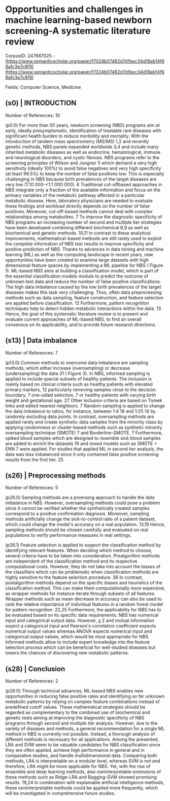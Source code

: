 # Opportunities and challenges in machine learning-based newborn screening-A systematic literature review

CorpusID: 247687025 - [https://www.semanticscholar.org/paper/f7024b07482d7d1bec34d18ab14f68afc3e7c8f9](https://www.semanticscholar.org/paper/f7024b07482d7d1bec34d18ab14f68afc3e7c8f9)

Fields: Computer Science, Medicine

## (s0) | INTRODUCTION
Number of References: 10

(p0.0) For more than 50 years, newborn screening (NBS) programs aim at early, ideally presymptomatic, identification of treatable rare diseases with significant health burden to reduce morbidity and mortality. With the introduction of tandem mass spectrometry (MS/MS) 1,2 and recently genetic methods, NBS panels expanded worldwide 3,4 and include many inherited metabolic diseases as well as endocrine, hematological, immune and neurological disorders, and cystic fibrosis. NBS programs refer to the screening principles of Wilson and Jungner 5 which demand a very high sensitivity (ideally 100%) to avoid false negatives and very high specificity (at least 99.5%) to keep the number of false positives low. This is especially challenging in NBS because birth prevalences of the target diseases are very low (1:10 000-<1:1 000 000). 6 Traditional cut-offbased approaches in NBS integrate only a fraction of the available information and focus on the primary variables of the metabolic pathway affected in a particular metabolic disease. Here, laboratory physicians are needed to evaluate these findings and workload directly depends on the number of false positives. Moreover, cut-off-based methods cannot deal with complex relationships among metabolites. 7 To improve the diagnostic specificity of NBS programs an increasing number of second and multiple tier strategies have been developed combining different biochemical 8,9 as well as biochemical and genetic methods. 10,11 In contrast to these analytical improvements, mathematical-based methods are still rarely used to exploit the complete information of NBS test results to improve specificity and positive prediction of NBS. Thanks to advances in data mining and machine learning (ML) as well as the computing landscape in recent years, new opportunities have been created to examine large datasets with high dimensional feature spaces by implementing a ML pipeline for NBS ( Figure 1). ML-based NBS aims at building a classification model, which is part of the essential classification models module to predict the outcome of unknown test data and reduce the number of false positive classifications. The high data imbalance caused by the low birth prevalences of the target diseases makes this task very challenging. Thus, often data preprocessing methods such as data sampling, feature construction, and feature selection are applied before classification. 12 Furthermore, pattern recognition techniques help to detect hidden metabolic interactions within the data. 13 Hence, the goal of this systematic literature review is to present and evaluate current approaches of ML-based NBS, to find an overall consensus on its applicability, and to provide future research directions.
## (s13) | Data imbalance
Number of References: 7

(p13.0) Common methods to overcome data imbalance are sampling methods, which either increase (oversampling) or decrease (undersampling) the data 31 ( Figure 3). In NBS, informed sampling is applied to include special subsets of healthy patients. The inclusion is mainly based on clinical criteria such as healthy patients with elevated primary markers, 12 particularly removing samples close to the decision boundary, 7 one-sided selection, 7 or healthy patients with varying birth weight and gestational age. 27 Other inclusion criteria are based on Tomek links and edited nearest neighbors. 7 Random sampling is applied to change the data imbalance to ratios, for instance, between 1:4 18 and 1:25 14 by randomly excluding data points. In contrast, oversampling methods are applied rarely and create synthetic data samples from the minority class by applying randomness or cluster-based methods such as synthetic minority oversampling technique (SMOTE) 7 and Borderline-SMOTE. 7 Furthermore, spiked blood samples which are designed to resemble sick blood samples are added to enrich the datasets 19 and mixed models such as SMOTE + ENN 7 were applied. For studies that applied ML in second tier analysis, the data was less imbalanced since it only contained false positive screening results from the first tier. 25 
## (s26) | Preprocessing methods
Number of References: 5

(p26.0) Sampling methods are a promising approach to handle the data imbalance in NBS. However, oversampling methods could pose a problem since it cannot be verified whether the synthetically created samples correspond to a positive confirmation diagnosis. Moreover, sampling methods artificially change the sick-to-control ratio of a patient dataset, which could change the model's accuracy on a real population. 13,19 Hence, sampling methods should be chosen carefully and evaluated on real populations to verify performance measures in real settings.

(p26.1) Feature selection is applied to support the classification method by identifying relevant features. When deciding which method to choose, several criteria have to be taken into consideration. Prealgorithm methods are independent of the classification method and its respective computational costs. However, they do not take into account the biases of the classifiers which can be problematic when classification methods are highly sensitive to the feature selection procedure. 36 In contrast, postalgorithm methods depend on the specific biases and heuristics of the classification method. This can make them computationally more expensive, as wrapper methods for instance iterate through subsets of all features. Wrapper methods such as mean decrease in accuracy can also be used to rank the relative importance of individual features in a random forest model for pattern recognition. 22,25 Furthermore, the applicability for NBS has to be evaluated based on its specific data requirements. NBS has numerical input and categorical output data. However, χ 2 and mutual information expect a categorical input and Pearson's correlation coefficient expects numerical output values whereas ANOVA expects numerical input and categorical output values, which would be most appropriate for NBS. Informed methods allow to include expert knowledge into the feature selection process which can be beneficial for well-studied diseases but lowers the chances of discovering new metabolic patterns.
## (s28) | Conclusion
Number of References: 2

(p28.0) Through technical advances, ML-based NBS enables new opportunities in reducing false positive rates and identifying so far unknown metabolic patterns by relying on complex feature combinations instead of predefined cutoff values. These mathematical strategies should be regarded as complementary to the combined use of biochemical and genetic tests aiming at improving the diagnostic specificity of NBS programs through second and multiple tier analysis. However, due to the variety of diseases and methods, a general recommendation for a single ML method in NBS is currently not possible. Instead, a thorough analysis of different methods is necessary for all applications. Among the presented, LRA and SVM seem to be valuable candidates for NBS classification since they are often applied, achieve high performance in general and in comparative studies, and handle multidimensional data. Comparing both methods, LRA is interpretable on a modular level, whereas SVM is not and therefore, LRA might be more applicable for NBS. Yet, with the rise of ensemble and deep learning methods, also noninterpretable extensions of these methods such as Ridge-LRA and Bagging-SVM showed promising results. 19,24 In combination with explainable artificial intelligence methods, these noninterpretable methods could be applied more frequently, which will be investigated in comprehensive future studies.
